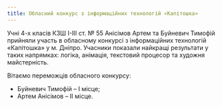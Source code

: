 ```yaml
---
title: Обласний конкурс з інформаційних технологій «Капітошка»
---
```


Учні 4-х класів КЗШ І-ІІІ ст. № 55 Анісімов Артем та Буйневич Тимофій прийняли участь в обласному конкурсі з інформаційних технологій «Капітошка» у м. Дніпро. Учасники показали найкращі результати у таких напрямках: логіка, анімація, текстовий процесор та художня майстерність.

Вітаємо переможців обласного конкурсу:

- Буйневич Тимофій – І місце;
- Артем Анісімов – ІІ місце.

<slideshow id="_/72157682546604695" />

